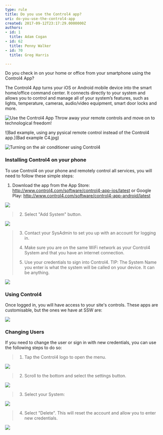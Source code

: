 ```yaml
---
type: rule
title: Do you use the Control4 app?
uri: do-you-use-the-control4-app
created: 2017-09-12T23:17:29.0000000Z
authors:
- id: 1
  title: Adam Cogan
- id: 62
  title: Penny Walker
- id: 70
  title: Greg Harris

---
```


Do you check in on your home or office from your smartphone using the Control4 App?



 
The Control4 App turns your iOS or Android mobile device into the smart home/office command center. It connects directly to your system and allows you to control and manage all of your system’s features, such as lights, temperature, cameras, audio/video equipment, smart door locks and more.

![Use the Control4 App](os3app.webp)
Throw away your remote controls and move on to technological freedom!

![Bad example, using any pysical remote control instead of the Control4 app.](Bad example C4.jpg)



![Turning on the air conditioner using Control4](boardroomac.jpg)


### Installing Control4 on your phone

To use Control4 on your phone and remotely control all services, you will need to follow these simple steps:


1. Download the app from the App Store: http://www.control4.com/software/control4-app-ios/latest
or Google Play: http://www.control4.com/software/control4-app-android/latest



![](control4iosappstore.jpg)

> 2. Select "Add System" button.


![](control4start.jpg)


> 3. Contact your SysAdmin to set you up with an account for logging in.
> 
> 
> 4. Make sure you are on the same WiFi network as your Control4 System and that you have an internet connection.
> 
> 5. Use your credentials to sign into Control4. 
> TIP: The System Name you enter is what the system will be called on your device. It can be anything.


![](control4add.jpg)

### Using Control4

Once logged in, you will have access to your site's controls. These apps are customisable, but the ones we have at SSW are:

![](control4reception-notes.jpg)

### Changing Users

If you need to change the user or sign in with new credentials, you can use the following steps to do so:


> 1. Tap the Control4 logo to open the menu.


![](control4receptionLogo.jpg)


> 2. Scroll to the bottom and select the settings button.


![](control4menusettings.png)


> 3. Select your System:


![](control4settings.jpg)




> 4. Select "Delete". This will reset the account and allow you to enter new credentials.


![](control4delete.jpg)
